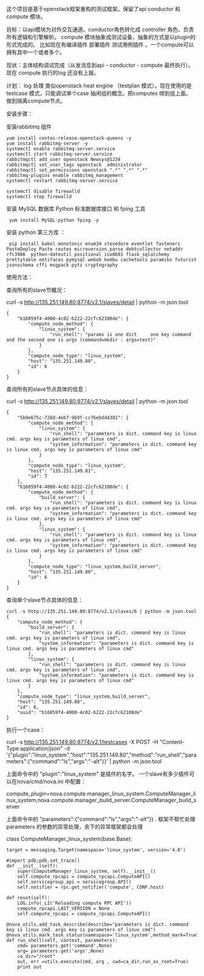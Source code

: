 
这个项目是基于openstack框架重构的测试框架。保留了api conductor 和 compute 模块。

目标：以api模块为对外交互通道。conductor角色转化成 controller 角色，负责所有逻辑和引擎解析。
     compute 模块抽象成测试设备，抽象的方式是以plugin的形式完成的。
     比如现在有编译插件 部署插件 测试用例插件 。一个compute可以拥有其中一个或者多个。
    
现状：主体结构调试完成（从发消息到api - conductor - compute 最终执行）。现在 compute 执行的log 还没有上报。

计划：
    log 处理
    类似openstack heat engine （testplan 模式）。现在使用的是testcase 模式，只能调试单个case
    抽闲组的概念。把computes 绑到组上面。 做到隔离compute节点。
    
安装步骤：

安装rabbitmq 组件

	yum install centos-release-openstack-queens -y
	yum install rabbitmq-server -y
	systemctl enable rabbitmq-server.service
	systemctl start rabbitmq-server.service
	rabbitmqctl add_user openstack Newsys@1234
	rabbitmqctl set_user_tags openstack  administrator
	rabbitmqctl set_permissions openstack ".*" ".*" ".*"
	rabbitmq-plugins enable rabbitmq_management
	systemctl restart rabbitmq-server.service
	
	systemctl disable firewalld
	systemctl stop firewalld

安装 MySQL 数据库 Python 标准数据库接口 和 fping 工具

     yum install MySQL-python fping -y

安装 python 第三方库 ：

     pip install babel monotonic enum34 stevedore eventlet fasteners PasteDeploy Paste routes microversion_parse debtcollector netaddr rfc3986  python-dateutil positional iso8601 flask_sqlalchemy prettytable netifaces pymysql webob kombu cachetools paramiko futurist jsonschema cffi msgpack pytz cryptography

使用方法：


查询所有的slave节概况：
	
curl -s http://135.251.149.80:8774/v2.1/slaves/detail | python -m json.tool

	{
		"b16059f4-4000-4c02-b222-22cfc62108de": {
			"compute_node_method": {
				"linux_system": {
					"run_shell": "params is one dict     one key command  and the second one is args (command=mkdir : args=test)"
				}
			},
			"compute_node_type": "linux_system",
			"host": "135.251.149.80",
			"id": 6
		}
	}
	
查询所有的slave节点具体的信息：

curl -s http://135.251.149.80:8774/v2.1/slaves/detail | python -m json.tool

	{
		"5b9e675c-728d-4eb7-9b9f-cc76ebdd4381": {
			"compute_node_method": {
				"linux_system": {
					"run_shell": "parameters is dict. command key is linux cmd. args key is parameters of linux cmd",
					"system_information": "parameters is dict. command key is linux cmd. args key is parameters of linux cmd"
				}
			},
			"compute_node_type": "linux_system",
			"host": "135.251.149.81",
			"id": 7
		},
		"b16059f4-4000-4c02-b222-22cfc62108de": {
			"compute_node_method": {
				"build_server": {
					"run_shell": "parameters is dict. command key is linux cmd. args key is parameters of linux cmd",
					"system_information": "parameters is dict. command key is linux cmd. args key is parameters of linux cmd"
				},
				"linux_system": {
					"run_shell": "parameters is dict. command key is linux cmd. args key is parameters of linux cmd",
					"system_information": "parameters is dict. command key is linux cmd. args key is parameters of linux cmd"
				}
			},
			"compute_node_type": "linux_system,build_server",
			"host": "135.251.149.80",
			"id": 6
		}
	}

查询单个slave节点具体的信息：

	curl -s http://135.251.149.80:8774/v2.1/slaves/6 | python -m json.tool
	{
		"compute_node_method": {
			"build_server": {
				"run_shell": "parameters is dict. command key is linux cmd. args key is parameters of linux cmd",
				"system_information": "parameters is dict. command key is linux cmd. args key is parameters of linux cmd"
			},
			"linux_system": {
				"run_shell": "parameters is dict. command key is linux cmd. args key is parameters of linux cmd",
				"system_information": "parameters is dict. command key is linux cmd. args key is parameters of linux cmd"
			}
		},
		"compute_node_type": "linux_system,build_server",
		"host": "135.251.149.80",
		"id": 6,
		"uuid": "b16059f4-4000-4c02-b222-22cfc62108de"
	}

执行一个case：

curl -s http://135.251.149.80:8774/v2.1/testcases -X POST -H "Content-Type:application/json" -d '{"plugin":"linux_system","host":"135.251.149.80","method":"run_shell","parameters":{"command":"ls","args":"-alt"}}' | python -m json.tool

上面命令中的 "plugin":"linux_system" 是插件的名字。 一个slave有多少插件可以在nova/cmd/nova.ini 中配置：

compute_plugin=nova.compute.manager_linux_system.ComputeManager_linux_system,nova.compute.manager_build_server.ComputeManager_build_server


上面命令中的 "parameters":{"command":"ls","args":"-alt"}} . 框架不帮忙处理parameters 的参数的异常处理，余下的异常框架都会处理


class ComputeManager_linux_system(base.Base):

    target = messaging.Target(namespace='linux_system', version='4.0')
    
    #import pdb;pdb.set_trace()
    def __init__(self):
        super(ComputeManager_linux_system, self).__init__()
        self.compute_rpcapi = compute_rpcapi.ComputeAPI()
        self.servicegroup_api = servicegroup.API()
        self.notifier = rpc.get_notifier('compute', CONF.host)

    def reset(self):
        LOG.info(_LI('Reloading compute RPC API'))
        compute_rpcapi.LAST_VERSION = None
        self.compute_rpcapi = compute_rpcapi.ComputeAPI()

    @nova_utils.add_task_describe(describe="parameters is dict. command key is linux cmd. args key is parameters of linux cmd")      
    @nova_utils.mark_task_status(namespace='linux_system',method_mark=True)
    def run_shell(self, context, parameters):
        cmd= parameters.get('command',None)
        arg= parameters.get('args',None)
        ca_dir="/root"
        out, err =utils.execute(cmd, arg , cwd=ca_dir,run_as_root=True)
        print out
    
